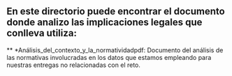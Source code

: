 ## En este directorio puede encontrar el documento donde analizo las implicaciones legales que conlleva utiliza:

 ** *Análisis_del_contexto_y_la_normatividadpdf: Documento del análisis de las normativas involucradas en los datos que estamos empleando para nuestras entregas no relacionadas con el reto.
